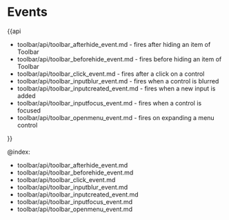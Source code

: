 Events
=========

{{api

- toolbar/api/toolbar_afterhide_event.md - fires after hiding an item of Toolbar
- toolbar/api/toolbar_beforehide_event.md - fires before hiding an item of Toolbar
- toolbar/api/toolbar_click_event.md - fires after a click on a control
- toolbar/api/toolbar_inputblur_event.md - fires when a control is blurred
- toolbar/api/toolbar_inputcreated_event.md - fires when a new input is added
- toolbar/api/toolbar_inputfocus_event.md - fires when a control is focused
- toolbar/api/toolbar_openmenu_event.md - fires on expanding a menu control

}}

@index:
- toolbar/api/toolbar_afterhide_event.md
- toolbar/api/toolbar_beforehide_event.md
- toolbar/api/toolbar_click_event.md
- toolbar/api/toolbar_inputblur_event.md
- toolbar/api/toolbar_inputcreated_event.md
- toolbar/api/toolbar_inputfocus_event.md
- toolbar/api/toolbar_openmenu_event.md